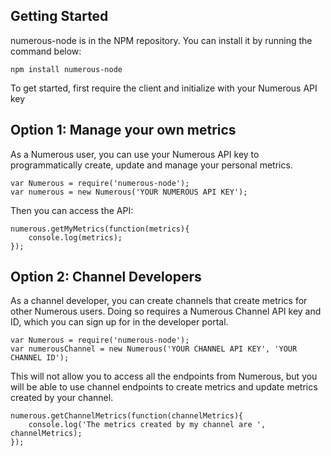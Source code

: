 ## Getting Started

numerous-node is in the NPM repository. You can install it by running the command below:

```
npm install numerous-node
```  

To get started, first require the client and initialize with your Numerous API key

## Option 1: Manage your own metrics
As a Numerous user, you can use your Numerous API key to programmatically create, update and manage your personal metrics.

```
var Numerous = require('numerous-node');
var numerous = new Numerous('YOUR NUMEROUS API KEY');
```

Then you can access the API:

```
numerous.getMyMetrics(function(metrics){  
	console.log(metrics);  
});
```



## Option 2: Channel Developers
As a channel developer, you can create channels that create metrics for other Numerous users. Doing so requires a Numerous Channel API key and ID, which you can sign up for in the developer portal.

```
var Numerous = require('numerous-node');
var numerousChannel = new Numerous('YOUR CHANNEL API KEY', 'YOUR CHANNEL ID');
```

This will not allow you to access all the endpoints from Numerous, but you will be able to use channel endpoints to create metrics and update metrics created by your channel.

```
numerous.getChannelMetrics(function(channelMetrics){  
	console.log('The metrics created by my channel are ', channelMetrics);  
});
```


